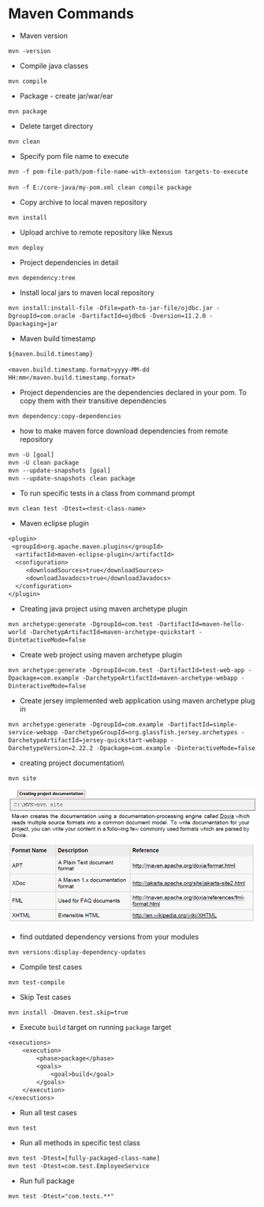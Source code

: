# Maven Commands
* Maven version
```
mvn -version
```
* Compile java classes
```
mvn compile
```
* Package - create jar/war/ear
```
mvn package
```
* Delete target directory
```
mvn clean
```
* Specify pom file name to execute
```
mvn -f pom-file-path/pom-file-name-with-extension targets-to-execute

mvn -f E:/core-java/my-pom.xml clean compile package
```
* Copy archive to local maven repository
```
mvn install
```
* Upload archive to remote repository like Nexus
```
mvn deploy
```
* Project dependencies in detail
```
mvn dependency:tree
```
* Install local jars to maven local repository
```
mvn install:install-file -Dfile=path-to-jar-file/ojdbc.jar -DgroupId=com.oracle -DartifactId=ojdbc6 -Dversion=11.2.0 -Dpackaging=jar
```
* Maven build timestamp
```
${maven.build.timestamp}

<maven.build.timestamp.format>yyyy-MM-dd HH:mm</maven.build.timestamp.format>
```
* Project dependencies are the dependencies declared in your pom. To copy them with their transitive dependencies
```
mvn dependency:copy-dependencies
```
* how to make maven force download dependencies from remote repository
```
mvn -U [goal]
mvn -U clean package
mvn --update-snapshots [goal]
mvn --update-snapshots clean package
```
* To run specific tests in a class from command prompt	
```
mvn clean test -Dtest=<test-class-name>
```
* Maven eclipse plugin
```
<plugin>
 <groupId>org.apache.maven.plugins</groupId>
  <artifactId>maven-eclipse-plugin</artifactId>
  <configuration>
     <downloadSources>true</downloadSources>
     <downloadJavadocs>true</downloadJavadocs>
  </configuration>
</plugin>
```
* Creating java project using maven archetype plugin
```
mvn archetype:generate -DgroupId=com.test -DartifactId=maven-hello-world -DarchetypArtifactId=maven-archetype-quickstart -DintetactiveMode=false
```
* Create web project using maven archetype plugin
```
mvn archetype:generate -DgroupId=com.test -DartifactId=test-web-app -Dpackage=com.example -DarchetypeArtifactId=maven-archetype-webapp -DinteractiveMode=false
```
* Create jersey implemented web application using maven archetype plug in
```
mvn archetype:generate -DgroupId=com.example -DartifactId=simple-service-webapp -DarchetypeGroupId=org.glassfish.jersey.archetypes -DarchetypeArtifactId=jersey-quickstart-webapp -DarchetypeVersion=2.22.2 -Dpackage=com.example -DinteractiveMode=false
```
* creating project documentation\
```
mvn site
```
![picture](images/creating_pjt_documentation.jpg)
* find outdated dependency versions from your modules
```
mvn versions:display-dependency-updates
```
* Compile test cases
```
mvn test-compile
```
* Skip Test cases
```
mvn install -Dmaven.test.skip=true
```
* Execute `build` target on running `package` target
```
<executions>
	<execution>
		<phase>package</phase>
		<goals>
			<goal>build</goal>
		</goals>
	</execution>
</executions>
```
* Run all test cases
```
mvn test
```
* Run all methods in specific test class
```
mvn test -Dtest=[fully-packaged-class-name]
mvn test -Dtest=com.test.EmployeeService
```
* Run full package
```
mvn test -Dtest="com.tests.**"
```
